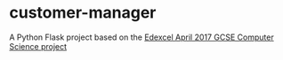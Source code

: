 # customer-manager

A Python Flask project based on the [Edexcel April 2017 GCSE Computer Science project](https://teachinglondoncomputing.files.wordpress.com/2017/07/edexcel-sample-nea.pdf)
